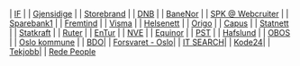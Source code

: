 | [IF](https://if.wd3.myworkdayjobs.com/Careers) |
| [Gjensidige](https://jobs.gjensidige.com/?locale=nb_NO) |
| [Storebrand](https://storebrand.wd3.myworkdayjobs.com/Storebrand_Careers) |
| [DNB](https://jobb.dnb.no/go/Teknologi/4224301/) |
| [BaneNor](https://karriere.banenor.no/search?locale=nb_NO) |
| [SPK @ Webcruiter](https://candidate.webcruiter.com/nb-no/Home/companyadverts?companylock=22241500#search) |
| [Sparebank1](https://sparebank1.dev/#jobber) |
| [Fremtind](https://candidate.hr-manager.net/vacancies/list.aspx?customer=Sparebank1&departmentid=20451&mediaid=4630) |
| [Visma](https://www.visma.no/karriere/ledige-stillinger/) |
| [Helsenett](https://jobb.nhn.no/jobs) |
| [Origo](https://www.finn.no/job/employer/company/1729) |
| [Capus](https://capus.no/alle-stillinger/) |
| [Statnett](https://www.statnett.no/karriere/jobbe-i-statnett/) |
| [Statkraft](https://www.statkraft.no/karriere/ledige-stillinger/?gad_source=1&gclid=Cj0KCQjwztOwBhD7ARIsAPDKnkD0U3oHQW_eE_hXNWPdQ6yPMXUxN_LU-_FdosyUOx6NEO-y5CJTzSMaAoptEALw_wcB) |
| [Ruter](https://candidate.webcruiter.com/nb-no/home/companyadverts?link_source_id=0&companylock=986500#search) |
| [EnTur](https://om.entur.no/jobb-i-entur/) |
| [NVE](https://www.nve.no/om-nve/jobb-i-nve/) |
| [Equinor](https://careers.peopleclick.eu.com/careerscp/client_statoil/external/en_US/search.do) |
| [PST](https://candidate.webcruiter.com/nb-no/Home/companyadverts?&link_source_ID=0&companylock=1005007#search) |
| [Hafslund](https://hafslund.no/karriere-i-hafslund/ledige-stillinger) |
| [OBOS](https://www.obos.no/dette-er-obos/jobb-i-obos/ledige-stillinger) |
| [Oslo kommune](https://candidate.webcruiter.com/nb-no/home/companyadverts?companylock=2180#search) |
| [BDO](https://www.bdo.no/nb-no/karriere/ledige-stillinger)|
| [Forsvaret - Oslo](https://www.forsvaret.no/jobb/ledige-stillinger?locations=Oslo)|
| [IT SEARCH](https://itsearch.recman.no/index.php)|
| [Kode24](https://kodejobb.no/stillinger)|
| [Tekjobb](https://tekjobb.no/stillinger?regions=region-3&jobTypes=2be422bb-b078-41f5-b1f5-67ceff136ea0&industries=industry-206)|
| [Rede People](https://redepeople.teamtailor.com/#jobs)